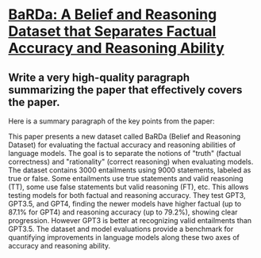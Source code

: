 # [BaRDa: A Belief and Reasoning Dataset that Separates Factual Accuracy   and Reasoning Ability](https://arxiv.org/abs/2312.07527)

## Write a very high-quality paragraph summarizing the paper that effectively covers the paper.

 Here is a summary paragraph of the key points from the paper:

This paper presents a new dataset called BaRDa (Belief and Reasoning Dataset) for evaluating the factual accuracy and reasoning abilities of language models. The goal is to separate the notions of "truth" (factual correctness) and "rationality" (correct reasoning) when evaluating models. The dataset contains 3000 entailments using 9000 statements, labeled as true or false. Some entailments use true statements and valid reasoning (TT), some use false statements but valid reasoning (FT), etc. This allows testing models for both factual and reasoning accuracy. They test GPT3, GPT3.5, and GPT4, finding the newer models have higher factual (up to 87.1% for GPT4) and reasoning accuracy (up to 79.2%), showing clear progression. However GPT3 is better at recognizing valid entailments than GPT3.5. The dataset and model evaluations provide a benchmark for quantifying improvements in language models along these two axes of accuracy and reasoning ability.

